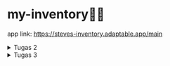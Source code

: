 # my-inventory🌻🌼
app link: https://steves-inventory.adaptable.app/main

<details>
<summary>Tugas 2</summary>

#### Implementasi Model-View-Template (MVT) pada Django
**Steps:**
1.  Membuat proyek Django baru  
    * Membuat  dierktori dengan nama aplikasi yang diinginkan dan membuat file   dependencies seperti file [requirements](/requirements.txt) yang berisi kumpulan modul/library framework yang diperlukan.  
    * Menjalankan virtual environtment dengan menjalankan perintah `env\Scripts\activate.bat`.  
    * Menginstal dependencies tersebut dengan menjalankan perintah `pip install -r requirements.txt`.  
    * Setelah menginstall dependencies tersebut, buat poyek Django dengan perintah `django-admin startproject my_inventory .`
2.  Membuat aplikasi dengan nama main pada proyek tersebut.  
    Menjalankan perintah `python manage.py startapp main`. Django akan membuat direktori [main](/main) yang merupakan sebuah direktori aplikasi untuk mengkonfigurasi fungsionalitas pada aplikasi tersebut. Pada direktori tersebut juga terdapat file-file seperti  `models.py`, `views.py`, `urls.py`, dsb.
3.  Melakukan routing pada proyek agar dapat menjalankan aplikasi main.
    Agar dapat menjalankan aplikasi main, dalam `settings.py` tedapat variable `INSTALLED_APPS` dan tambahkan `main` ke dalam isi list tersebut. Hal tersebut berfungsi untuk mengakses model, tampilan, fungsi, dll pada aplikasi `main`
4.  Membuat model pada aplikasi main dengan nama Item dan memiliki atribut.  
    *  File `models.py` dalam direktori main membuat model `Item` yang menerapkan `models.Model` yang merupakan kelas dasar untuk mendefinisikan model pada Django.
    * Pada class tersebut, tambahkan atribut-atribut seperti `name`, `amount`, dan `description`
    * Sertakan pula tipe data yang ssesuai seperti `CharField`, `IntegerField`, dan `TextField`.
    * Agar perubahan pada model dapat dideteksi dalam proyek, jalankan `python manage.py makemigrations` untuk mekciptakan perubahan model.
    * Jalankan perintah `python manage.py migrate` untuk mengimplementasikan perubahan model tersebut.
5.  Membuat sebuah fungsi pada views.py untuk dikembalikan ke dalam sebuah template HTML
    * Tambahkan kode `from django.shortcuts import render` pada file `views.py` dalam folder `main`. kode tersebut berguna untuk me-render tampilan HTML menggunakan data yang ada
    * Membuat fungsi `show_main` pada `views.py` yang menerima parameter `request`
    * Tambahkan variable berupa directory berisi data yang akan diteruskan ke tampilan HTML
    * Fungsi `show_main` tersebut mereturn fungsi render yang meneruskan 3 argumen, yaitu `request`, `main.html`(nama file html yang menjadi target untuk merender data tersebut), dan `context`.
6.  Membuat sebuah routing pada `urls.py` aplikasi main untuk memetakan fungsi yang telah dibuat pada `views.py`.
    * Membuat file `urls.py` dalam folder `main`
    * Mengimport `path` dari library `django.urls` dan fungsi `show_main` dari file views.py yang berada di main.
    * Tambahkan variable `urlpatterns` yang berbentuk list.
    * Tambahkan pola URL menggunakan fungsi `path` 
    * Pada parameter fungsi path,  masukan fungsi `show_main` yang sudah di import pada fungsi tersebut.
7.  Melakukan deployment ke Adaptable terhadap aplikasi yang sudah dibuat.
    * Sign in Adaptable menggunakan GitHub, dan sambungkan repository
    * Pilih repository yag akan dibuat menjadi web
    * Pilih `Python App Template` sebagai template deployment dan `PostgreSQL`sebagai tipe basis data yang akan digunakan.
    * Sesuaikan python yang digunakan pada perangkat
    * Tambahkan `Start Command` yang berisi dengan perintah `python manage.py migrate && gunicorn my_inventory.wsgi`
    * Ceklis `HTTP Listener on PORT`
    * Klik `Deploy App`

**Bagan yang berisi request client ke web aplikasi berbasis Django**
![bagan-django](https://github.com/nadriha/my-inventory/assets/116888619/caa929ae-6fe5-4845-a346-6f64004d2dc4)

Pada bagan tersebut dilihat bahwa request datang dari user yang ditangkap oleh `urls.py`. Kemudian oleh `urls.py` diteruskan ke `views.py` yang akan memproses request tersebut. `views.py` meminta `models.py` mengakses database untuk mengambil data dan akan dikembalikan lagi ke `models.py` dan diteruskan lagi ke `views.py`. Data yang sudah didapat dari `views.py` render oleh `template` dan diberikan lagi ke `views.py` untuk menjadi response kepada user.

**Mengapa kita menggunakan virtual environment? Apakah kita tetap dapat membuat aplikasi web berbasis Django tanpa menggunakan virtual environment?**  
Kita tetap dapat membuat aplikasi web berbasis Django tanpa menggunakan virtual environment, tetapi dianjurkan untuk menggunakan virtual environment karena dengan menggunakan virtual environment, kita membuat lingkungan yang terisolasi yang tidak saling terkait dan dapat diaktifkan atau dinonaktifkan sesuai kebutuhan. Hal tersebut bisa digunakan untuk mengelola dependencies proyek secara terpisah dan memungkinkan menggunakan versi Django dan Python yang berbeda.

**Jelaskan apakah itu MVC, MVT, MVVM dan perbedaan dari ketiganya.**
* **MVC(Model-View-Controller)**
Membagi kode aplikasi dibagi menjadi 3 komponen, yaitu untuk 
a. Model: Komponen untuk menyimpan data aplikasi, tidak ada kaitannya dengan tampilan aplikasi. Model berfungsi untuk komunikasi dengan database dan jaringan.  
b. View: Komoponen untuk membuat UI yang mengatur tampilan dari data yang diterima dari Model.  
c. Controller: Penghubung antara View dan Model. Mengandung logika dari aplikasi.
* **MVT (Model-View-Template)**
Sama seperti MVC, kode dibagi aplikasi dibagi menjadi 3 komponen, yaitu  
a. Model: Tempat untuk data seperti dalam MVC.  
b. View: Komponen untuk membuat tampilan, sama seperti dalam MVC.    
c. Template: Komponen untuk mengatur bagaimana data ditampilkan di tampilan.
Mirip dengan MVC tetapi perbedaan terdapat komponen `Template` yang berperan sebagai komponen untuk menampilkan page content dan biasanya berisi kode HTML yang merender data.
* **MVVM (Model-View-ViewModel)**  
Sama juga seperti MVC, kode dibagi aplikasi dibagi menjadi 3 komponen, yaitu  
a. Model: Komponen ini berfungsi sebagai tempat untuk data aplikasi  
b. View: Kode yang akan ditampilkan pada layar aplikasi, memberi tahu ViewModel tentang input dari pengguna, dan tidak ada logika aplikasi di dalam komponen ini.  
c. ViewModel: Perantara antara Model Dan View. Komponen ini menyediakan dan menjaga koneksi aliran data dan memastikan jika data berubah pada model, maka tampilan juga diperbaharui.  
Perbedaan terdapat pada ViewModel yang hanya menjadi jembatan antara Model dan View

</details>

<details>
<summary>Tugas 3</summary>

#### Form dan Data Delivery

**Apa perbedaan antara form POST dan form GET dalam Django?**
Method GET dan POST digunakan untuk mengirim data dari client ke server dalam HTTP, tetapi perbedaan utama antara keduanya adalah bahwa method GET membawa parameter permintaan yang ditambahkan dalam string URLnya, sedangkan POST membawa parameter permintaan dalam body, yang membuatnya lebih aman dalam pengiriman data dari client ke server.  
contoh:  
GET = https://www.google.com/search?q=<b>whats+get+method</b>..  
POST = https://www.dummyweb.com/submit-form

**Apa perbedaan utama antara XML, JSON, dan HTML dalam konteks pengiriman data?**
* **XML**  
XML adalah markup language yang diguankan untuk menyimpan dan mengirimkan data. XML didefinisikan sebagai aturan untuk mengubah dokumen menjadi sebuah kode yang dapat dibaca oleh mesin dan juga manusia. XML memiliki fleksibilitas yang tinggi karena dapat digunakan untuk mendefinisikan tipe data yang bebas. XML menggunakan sintaks yang berbasis tag dengan elemen yang diapit oleh tanda kurung sudut (<>).  

* **JSON**  
Berbeda dari XML, JSON merupakan format file berbasis teks yang mudah dibaca oleh manusia yang umumnya digunakan dalam proses pertukaran data antara server dan client. JSON menggunakan sintaksis yang berbasis objek dengan pasangan nama-nilai yang diapit oleh kurung kurawal {} seperti dictionary pada python. JSON digunakan secara luas dalam pengembangan web untuk pertukaran data antara server dan klien.  

* **HTML**  
Sama seperti XML, HTML adalah markup language yang digunakan untuk membuat halaman website dan aplikasi web. HTML biasanya digunakan dalam pembuatan tampilan dan struktur halaman web dan memiliki aturan yang lebih terbatas dibandingkan dengan XML dan JSON. HTML menggunakan sintaksis yang mirip dengan XML, tetapi memiliki tujuan yang berbeda dan penamaan tipe data lebih terbatas.  

**Mengapa JSON sering digunakan dalam pertukaran data antara aplikasi web modern?**  
JSON sering digunakan dalam pertukaran data karena dapat mempermudah proses pertukaran data dan mengolah proses data pada web. JSON memiliki format teks yang ringan dan memiliki format data yang mudah diurai tanpa perlu menulis banyak kode dalam berbagai bahasa pemrograman yang berbeda. Hal ini menjadikan JSON sangat efisien dalam mentransfer dan menggunakan data tidak seperti pada XML.

**Jelaskan bagaimana cara kamu mengimplementasikan checklist di atas secara step-by-step**  
1.  Membuat input form untuk menambahkan objek model pada app sebelumnya.
    *   Membuat file `forms.py` untuk menyimpan forms code dengan mengimport `ModelForm`
    *   Menambahkan class `ItemForm` yang akan menerima input dari user dan ditambahkan ke model `Item`
    *   Membuat function `create_item` pada `views.py` untuk memproses hasil input yang user berikan. 
    *   Menambahkan path url `create_item` agar bisa menampilkan `create_item.html` dan menjalankan fungsi `create_item`
  
2. Menambahkan 5 fungsi views untuk melihat objek yang sudah ditambahkan dalam format HTML, XML, JSON, XML by ID, dan JSON by ID.
    *   Pada `views.py`, import `HttpResponse` dan `Serializer` yang digunakan untuk mentranslate objek model menjadi format yang diinginkan dan ditampilkan pada web.
    *   Membuat function yang menerima input dari user, mengambil data dari model dan mengembalikan HTTP Response dengan data yang sudah diubah ke format yang diinginkan 
    ```ruby
        def show_xml(request):
    data = Item.objects.all()
    return HttpResponse(serializers.serialize("xml", data), content_type="application/xml")

    def show_json(request):
        data = Item.objects.all()
        return HttpResponse(serializers.serialize("json", data), content_type="application/json")

    def show_xml_by_id(request, id):
        data = Item.objects.filter(pk=id)
        return HttpResponse(serializers.serialize("xml", data), content_type="application/xml")

    def show_json_by_id(request, id):
        data = Item.objects.filter(pk=id)
        return HttpResponse(serializers.serialize("json", data), content_type="application/json")
    ```
**Postman**  

</details>


